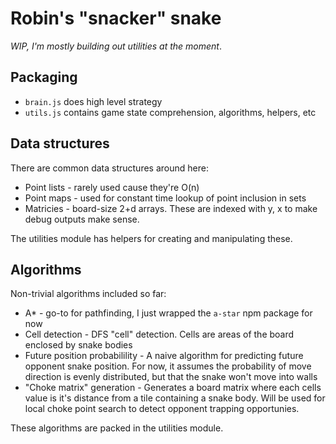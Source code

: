 # Robin's "snacker" snake

*WIP, I'm mostly building out utilities at the moment*.

## Packaging

* `brain.js` does high level strategy
* `utils.js` contains game state comprehension, algorithms, helpers, etc

## Data structures

There are common data structures around here:
* Point lists - rarely used cause they're O(n)
* Point maps - used for constant time lookup of point inclusion in sets
* Matricies - board-size 2+d arrays. These are indexed with y, x to make
	debug outputs make sense.

The utilities module has helpers for creating and manipulating these.

## Algorithms

Non-trivial algorithms included so far:
* A* - go-to for pathfinding, I just wrapped the `a-star` npm package for now
* Cell detection - DFS "cell" detection. Cells are areas of the board enclosed 
	by snake bodies
* Future position probabilility - A naive algorithm for predicting future 
	opponent snake position. For now, it assumes the probability of move direction
	is evenly distributed, but that the snake won't move into walls
* "Choke matrix" generation - Generates a board matrix where each cells value is
	it's distance from a tile containing a snake body. Will be used for local choke
	point search to detect opponent trapping opportunies.

These algorithms are packed in the utilities module.

